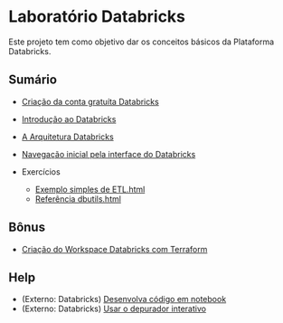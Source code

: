 # Laboratório Databricks

Este projeto tem como objetivo dar os conceitos básicos da Plataforma Databricks.

## Sumário
- [Criação da conta gratuíta Databricks](00-passo-a-passo.md)
- [Introdução ao Databricks](01-introducao.md)
- [A Arquitetura Databricks](02-arquitetura.md)
- [Navegação inicial pela interface do Databricks](03-navegacao-inicial.md)

- Exercícios
  - [Exemplo simples de ETL.html](notebooks%2FExemplo%20simples%20de%20ETL.html)
  - [Referência dbutils.html](notebooks%2FRefer%C3%AAncia%20dbutils.html)

## Bônus
- [Criação do Workspace Databricks com Terraform](99-configurar-databricks-aws.md)

## Help
- (Externo: Databricks) [Desenvolva código em notebook](https://docs.databricks.com/pt/notebooks/notebooks-code.html)
- (Externo: Databricks) [Usar o depurador interativo](https://docs.databricks.com/pt/notebooks/debugger.html)
